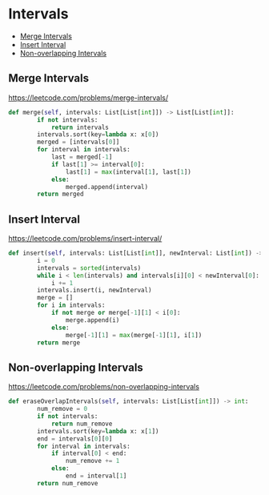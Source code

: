 # Intervals

+ [Merge Intervals](#merge-intervals)
+ [Insert Interval](#insert-interval)
+ [Non-overlapping Intervals](#non-overlapping-intervals)

## Merge Intervals

https://leetcode.com/problems/merge-intervals/

``` python
def merge(self, intervals: List[List[int]]) -> List[List[int]]:
        if not intervals: 
            return intervals 
        intervals.sort(key=lambda x: x[0]) 
        merged = [intervals[0]]
        for interval in intervals:
            last = merged[-1]
            if last[1] >= interval[0]:
                last[1] = max(interval[1], last[1])
            else:
                merged.append(interval)
        return merged
```

## Insert Interval

https://leetcode.com/problems/insert-interval/

```python
def insert(self, intervals: List[List[int]], newInterval: List[int]) -> List[List[int]]:
        i = 0
        intervals = sorted(intervals)
        while i < len(intervals) and intervals[i][0] < newInterval[0]:
            i += 1
        intervals.insert(i, newInterval)
        merge = []
        for i in intervals:
            if not merge or merge[-1][1] < i[0]:
                merge.append(i)
            else:
                merge[-1][1] = max(merge[-1][1], i[1])
        return merge
```

## Non-overlapping Intervals

https://leetcode.com/problems/non-overlapping-intervals

```python
def eraseOverlapIntervals(self, intervals: List[List[int]]) -> int:
        num_remove = 0
        if not intervals:
            return num_remove
        intervals.sort(key=lambda x: x[1])
        end = intervals[0][0]
        for interval in intervals:
            if interval[0] < end:
                num_remove += 1
            else:
                end = interval[1]
        return num_remove
```

